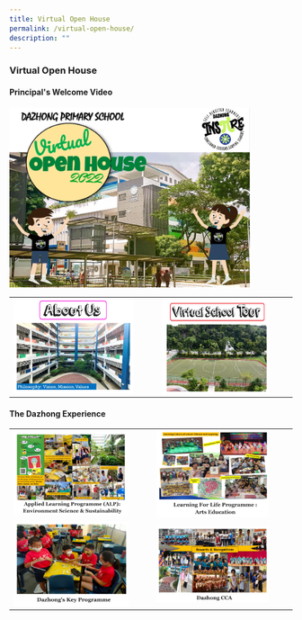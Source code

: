 ```yaml
---
title: Virtual Open House
permalink: /virtual-open-house/
description: ""
---
```

### Virtual Open House

#### Principal's Welcome Video

<p><a href="https://www.youtube.com/watch?v=AZb6DO2k8So&feature=youtu.be"><img style="width:85%" src="/images/voh100.png"></a></p>

|  	|  	|
|---	|---	|
| <a href="https://staging.d3uysdl5odqqma.amplifyapp.com/about-us/vision-mission-values/"><img style="width:85%" src="/images/voh101.png"></a> 	| <a href="https://www.youtube.com/watch?v=gBwk3-qUzB8&feature=youtu.be"><img style="width:85%" src="/images/voh102.png"></a> 	|



#### The Dazhong Experience

|  	|  	|
|---	|---	|
| <a href="https://staging.d3uysdl5odqqma.amplifyapp.com/why-us/applied-learning-programme/"><img style="width:85%" src="/images/voh103.png"></a> 	|  <a href="https://staging.d3uysdl5odqqma.amplifyapp.com/why-us/learning-for-life-programme/"><img style="width:85%" src="/images/voh104.png"></a>	|
|  <a href="https://www.youtube.com/watch?v=gBwk3-qUzB8&feature=youtu.be"><img style="width:85%" src="/images/voh105.png"></a>	| <a href="https://www.youtube.com/watch?v=bQ21OowYiUs"><img style="width:85%" src="/images/voh106.png"></a> 	|

